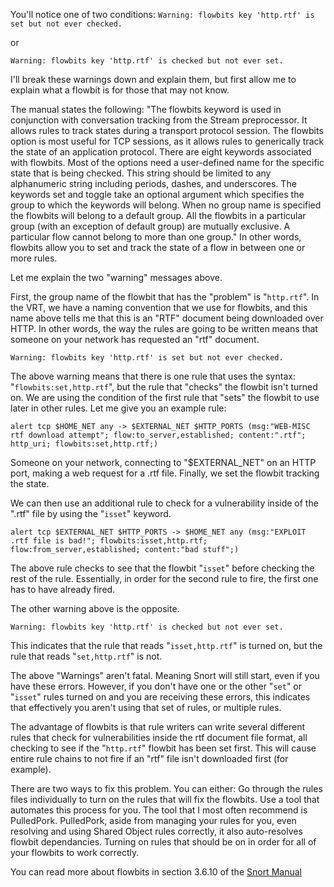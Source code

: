 You'll notice one of two conditions:
`Warning: flowbits key 'http.rtf' is set but not ever checked.`

or

`Warning: flowbits key 'http.rtf' is checked but not ever set.`

I'll break these warnings down and explain them, but first allow me to explain what a flowbit is for those that may not know.

The manual states the following:
	"The flowbits keyword is used in conjunction with conversation tracking from the Stream preprocessor. It allows rules to track states during a transport protocol session. The flowbits option is most useful for TCP sessions, as it allows rules to generically track the state of an application protocol.
	There are eight keywords associated with flowbits. Most of the options need a user-defined name for the specific state that is being checked. This string should be limited to any alphanumeric string including periods, dashes, and underscores. The keywords set and toggle take an optional argument which specifies the group to which the keywords will belong. When no group name is specified the flowbits will belong to a default group. All the flowbits in a particular group (with an exception of default group) are mutually exclusive. A particular flow cannot belong to more than one group."
In other words, flowbits allow you to set and track the state of a flow in between one or more rules. 

Let me explain the two "warning" messages above.

First, the group name of the flowbit that has the "problem" is "`http.rtf`".  In the VRT, we have a naming convention that we use for flowbits, and this name above tells me that this is an "RTF" document being downloaded over HTTP.  In other words, the way the rules are going to be written means that someone on your network has requested an "rtf" document.

`Warning: flowbits key 'http.rtf' is set but not ever checked.`

The above warning means that there is one rule that uses the syntax: "`flowbits:set,http.rtf`", but the rule that "checks" the flowbit isn't turned on.  We are using the condition of the first rule that "sets" the flowbit to use later in other rules.  Let me give you an example rule:

`alert tcp $HOME_NET any -> $EXTERNAL_NET $HTTP_PORTS (msg:"WEB-MISC rtf download attempt"; flow:to_server,established; content:".rtf"; http_uri; flowbits:set,http.rtf;)`

Someone on your network, connecting to "$EXTERNAL_NET" on an HTTP port, making a web request for a .rtf file.  Finally, we set the flowbit tracking the state. 

We can then use an additional rule to check for a vulnerability inside of the ".rtf" file by using the "`isset`" keyword.

`alert tcp $EXTERNAL_NET $HTTP_PORTS -> $HOME_NET any (msg:"EXPLOIT .rtf file is bad!"; flowbits:isset,http.rtf; flow:from_server,established; content:"bad stuff";)`

The above rule checks to see that the flowbit "`isset`" before checking the rest of the rule.  Essentially, in order for the second rule to fire, the first one has to have already fired.

The other warning above is the opposite.

`Warning: flowbits key 'http.rtf' is checked but not ever set.`


This indicates that the rule that reads "`isset,http.rtf`" is turned on, but the rule that reads "`set,http.rtf`" is not.

The above "Warnings" aren't fatal.   Meaning Snort will still start, even if you have these errors.  However, if you don't have one or the other "`set`" or "`isset`" rules turned on and you are receiving these errors, this indicates that effectively you aren't using that set of rules, or multiple rules.

The advantage of flowbits is that rule writers can write several different rules that check for vulnerabilities inside the rtf document file format, all checking to see if the "`http.rtf`" flowbit has been set first.  This will cause entire rule chains to not fire if an "rtf" file isn't downloaded first (for example).

There are two ways to fix this problem.  You can either:
Go through the rules files individually to turn on the rules that will fix the flowbits.
Use a tool that automates this process for you.
The tool that I most often recommend is PulledPork.  PulledPork, aside from managing your rules for you, even resolving and using Shared Object rules correctly, it also auto-resolves flowbit dependancies.  Turning on rules that should be on in order for all of your flowbits to work correctly.

You can read more about flowbits in section 3.6.10 of the [Snort Manual](http://manual.snort.org)
